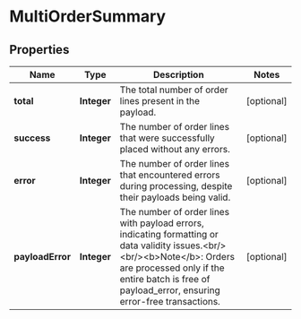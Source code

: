 # MultiOrderSummary

## Properties
Name | Type | Description | Notes
------------ | ------------- | ------------- | -------------
**total** | **Integer** | The total number of order lines present in the payload. |  [optional]
**success** | **Integer** | The number of order lines that were successfully placed without any errors. |  [optional]
**error** | **Integer** | The number of order lines that encountered errors during processing, despite their payloads being valid. |  [optional]
**payloadError** | **Integer** | The number of order lines with payload errors, indicating formatting or data validity issues.&lt;br/&gt;&lt;br/&gt;&lt;b&gt;Note&lt;/b&gt;: Orders are processed only if the entire batch is free of payload_error, ensuring error-free transactions. |  [optional]
